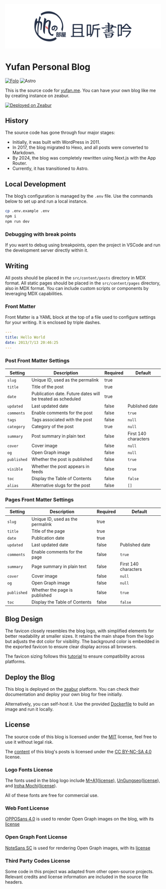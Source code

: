 <!-- markdownlint-disable MD001 MD033 MD041 -->
<picture>
  <source media="(prefers-color-scheme: dark)" srcset="public/images/blog-poster-dark.png">
  <img alt="Yufan Blog Logo" src="public/images/blog-poster.png">
</picture>

# Yufan Personal Blog

[![Folo](https://badge.folo.is/feed/54772566650461214?color=FF5C00&labelColor=black&style=flat-square)](https://app.folo.is/share/feeds/54772566650461214) ![Astro](https://astro.badg.es/v2/built-with-astro/tiny.svg)

This is the source code for [yufan.me](https://yufan.me). You can have your own blog like me by creating instance on zeabur.

[![Deployed on Zeabur](https://zeabur.com/deployed-on-zeabur-dark.svg)](https://zeabur.com/referral?referralCode=syhily&utm_source=syhily)

## History

The source code has gone through four major stages:

- Initially, it was built with WordPress in 2011.
- In 2017, the blog migrated to Hexo, and all posts were converted to Markdown.
- By 2024, the blog was completely rewritten using Next.js with the App Router.
- Currently, it has transitioned to Astro.

## Local Development

The blog’s configuration is managed by the `.env` file.
Use the commands below to set up and run a local instance.

```bash
cp .env.example .env
npm i
npm run dev
```

### Debugging with break points

If you want to debug using breakpoints, open the project in VSCode and run the development server directly within it.

## Writing

All posts should be placed in the `src/content/posts` directory in MDX format.
All static pages should be placed in the `src/content/pages` directory, also in MDX format.
You can include custom scripts or components by leveraging MDX capabilities.

### Front Matter

Front Matter is a YAML block at the top of a file used to configure settings for your writing.
It is enclosed by triple dashes.

```yaml
---
title: Hello World
date: 2013/7/13 20:46:25
---
```

### Post Front Matter Settings

| Setting     | Description                                                 | Required | Default              |
| ----------- | ----------------------------------------------------------- | -------- | -------------------- |
| `slug`      | Unique ID, used as the permalink                            | true     |                      |
| `title`     | Title of the post                                           | true     |                      |
| `date`      | Publication date. Future dates will be treated as scheduled | true     |                      |
| `updated`   | Last updated date                                           | false    | Published date       |
| `comments`  | Enable comments for the post                                | false    | `true`               |
| `tags`      | Tags associated with the post                               | false    | `null`               |
| `category`  | Category of the post                                        | true     | `null`               |
| `summary`   | Post summary in plain text                                  | false    | First 140 characters |
| `cover`     | Cover image                                                 | false    | `null`               |
| `og`        | Open Graph image                                            | false    | `null`               |
| `published` | Whether the post is published                               | false    | `true`               |
| `visible`   | Whether the post appears in feeds                           | false    | `true`               |
| `toc`       | Display the Table of Contents                               | false    | `false`              |
| `alias`     | Alternative slugs for the post                              | false    | `[]`                 |

### Pages Front Matter Settings

| Setting     | Description                      | Required | Default              |
| ----------- | -------------------------------- | -------- | -------------------- |
| `slug`      | Unique ID, used as the permalink | true     |                      |
| `title`     | Title of the page                | true     |                      |
| `date`      | Publication date                 | true     |                      |
| `updated`   | Last updated date                | false    | Published date       |
| `comments`  | Enable comments for the page     | false    | `true`               |
| `summary`   | Page summary in plain text       | false    | First 140 characters |
| `cover`     | Cover image                      | false    | `null`               |
| `og`        | Open Graph image                 | false    | `null`               |
| `published` | Whether the page is published    | false    | `true`               |
| `toc`       | Display the Table of Contents    | false    | `false`              |

## Blog Design

The favicon closely resembles the blog logo, with simplified elements for better readability at smaller sizes.
It retains the main shape from the logo but adjusts the dot color for visibility.
The background color is embedded in the exported favicon to ensure clear display across all browsers.

The favicon sizing follows this
[tutorial](https://evilmartians.com/chronicles/how-to-favicon-in-2021-six-files-that-fit-most-needs)
to ensure compatibility across platforms.

## Deploy the Blog

This blog is deployed on the [zeabur](https://zeabur.com) platform.
You can check their documentation and deploy your own blog for free initially.

Alternatively, you can self-host it.
Use the provided [Dockerfile](./Dockerfile) to build an image and run it locally.

## License

The source code of this blog is licensed under the [MIT](LICENSE) license, feel free to use it without legal risk.

The [content](src/content) of this blog's posts is licensed under the
[CC BY-NC-SA 4.0](src/content/LICENSE) license.

### Logo Fonts License

The fonts used in the blog logo include [M+A1](https://booth.pm/ja/items/2347968)([license](licenses/LICENSE.m-plus.txt)),
[UnGungseo](https://kldp.net/unfonts)([license](licenses/LICENSE.un-fonts.txt)),
and [Iroha Mochi](https://modi.jpn.org/font_iroha-mochi.php)([license](licenses/LICENSE.iroha-mochi.txt)).

All of these fonts are free for commercial use.

### Web Font License

[OPPOSans 4.0](https://open.oppomobile.com/new/developmentDoc/info?id=13223)
is used to render Open Graph images on the blog, with its [license](licenses/LICENSE.opposans.txt)

### Open Graph Font License

[NoteSans SC](https://fonts.google.com/noto/specimen/Noto+Sans+SC)
is used for rendering Open Graph images, with its [license](licenses/LICENSE.notosans.txt)

### Third Party Codes License

Some code in this project was adapted from other open-source projects.
Relevant credits and license information are included in the source file headers.
